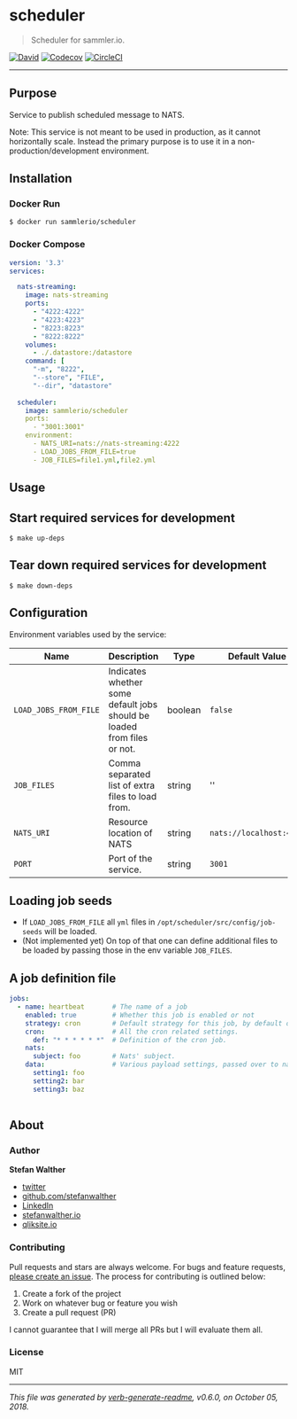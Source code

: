 # scheduler

> Scheduler for sammler.io.

[![David](https://img.shields.io/david/sammler/scheduler.svg)](https://github.com/sammler/scheduler)
[![Codecov](https://img.shields.io/codecov/c/github/sammler/scheduler.svg?logo=codecov)](https://codecov.io/gh/sammler/scheduler)
[![CircleCI](https://img.shields.io/circleci/project/github/sammler/scheduler/master.svg)](https://circleci.com/gh/sammler/scheduler)

---

## Purpose

Service to publish scheduled message to NATS.

Note: This service is not meant to be used in production, as it cannot horizontally scale. Instead the primary purpose is to use it in a non-production/development environment.

## Installation

### Docker Run

```
$ docker run sammlerio/scheduler
```

### Docker Compose

```yaml
version: '3.3'
services:

  nats-streaming:
    image: nats-streaming
    ports:
      - "4222:4222"
      - "4223:4223"
      - "8223:8223"
      - "8222:8222"
    volumes:
      - ./.datastore:/datastore
    command: [
      "-m", "8222",
      "--store", "FILE",
      "--dir", "datastore"
  
  scheduler:
    image: sammlerio/scheduler
    ports:
      - "3001:3001"
    environment:
      - NATS_URI=nats://nats-streaming:4222
      - LOAD_JOBS_FROM_FILE=true
      - JOB_FILES=file1.yml,file2.yml
```

## Usage

## Start required services for development

```
$ make up-deps
```

## Tear down required services for development

```
$ make down-deps
```

## Configuration

Environment variables used by the service:

| Name                  | Description                                                             | Type          | Default Value           |
| ---                   | ---                                                                     | ---           | ---                     |
| `LOAD_JOBS_FROM_FILE` | Indicates whether some default jobs should be loaded from files or not. | boolean       | `false`                 |
| `JOB_FILES`           | Comma separated list of extra files to load from.                       | string        | ''                      |
| `NATS_URI`            | Resource location of NATS                                               | string        | `nats://localhost:4222` |
| `PORT`                | Port of the service.                                                    | string        | `3001`                  |

## Loading job seeds

- If `LOAD_JOBS_FROM_FILE` all `yml` files in `/opt/scheduler/src/config/job-seeds` will be loaded.
- (Not implemented yet) On top of that one can define additional files to be loaded by passing those in the env variable `JOB_FILES`.

## A job definition file

```yaml
jobs:
  - name: heartbeat       # The name of a job
    enabled: true         # Whether this job is enabled or not
    strategy: cron        # Default strategy for this job, by default only `cron` for now.
    cron:                 # All the cron related settings.
      def: "* * * * * *"  # Definition of the cron job.
    nats:
      subject: foo        # Nats' subject.
    data:                 # Various payload settings, passed over to nats.
      setting1: foo           
      setting2: bar
      setting3: baz
    
```

## About

### Author
**Stefan Walther**

* [twitter](http://twitter.com/waltherstefan)  
* [github.com/stefanwalther](http://github.com/stefanwalther) 
* [LinkedIn](https://www.linkedin.com/in/stefanwalther/) 
* [stefanwalther.io](https://stefanwalther.io)
* [qliksite.io](http://qliksite.io)

### Contributing
Pull requests and stars are always welcome. For bugs and feature requests, [please create an issue](https://github.com/sammlerio/scheduler/issues). The process for contributing is outlined below:

1. Create a fork of the project
2. Work on whatever bug or feature you wish
3. Create a pull request (PR)

I cannot guarantee that I will merge all PRs but I will evaluate them all.

### License
MIT

***

_This file was generated by [verb-generate-readme](https://github.com/verbose/verb-generate-readme), v0.6.0, on October 05, 2018._

